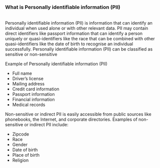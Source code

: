 </br>


### What is Personally identifiable information (PII) 

</br>
Personally identifiable information (PII) is information that can identify an individual when used alone or with other relevant data. PII may contain direct identifiers like passport information that can identify a person uniquely or quasi-identifiers like the race that can be combined with other quasi-identifiers like the date of birth to recognise an individual successfully. Personally identifiable information (PII) can be classified as sensitive or non-sensitive

Example of Personally identifiable information (PII)
​​
- Full name
- Driver’s license
- Mailing address
- Credit card information
- Passport information
- Financial information
- Medical records


Non-sensitive or indirect PII is easily accessible from public sources like phonebooks, the Internet, and corporate directories. Examples of non-sensitive or indirect PII include:

- Zipcode
- Race
- Gender
- Date of birth
- Place of birth
- Religion
